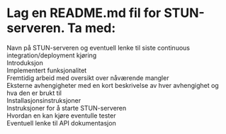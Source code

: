 # Lag en README.md fil for STUN-serveren. Ta med:  
Navn på STUN-serveren og eventuell lenke til siste continuous integration/deployment kjøring  
Introduksjon  
Implementert funksjonalitet  
Fremtidig arbeid med oversikt over nåværende mangler  
Eksterne avhengigheter med en kort beskrivelse av hver avhengighet og hva den er brukt til  
Installasjonsinstruksjoner  
Instruksjoner for å starte STUN-serveren  
Hvordan en kan kjøre eventulle tester  
Eventuell lenke til API dokumentasjon  